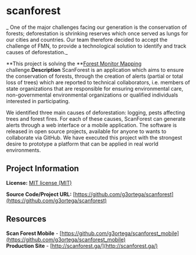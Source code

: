 # scanforest

_ One of the major challenges facing our generation is the conservation of forests; deforestation is shrinking reserves which once served as lungs for our cities and countries. Our team therefore decided to accept the challenge of FMN, to provide a technological solution to identify and track causes of deforestation._   

 **This project is solving the **[Forest Monitor Mapping](/challenge/forest-monitor-mapping/) challenge.**Description**
ScanForest is an application which aims to ensure the conservation of forests, through the creation of alerts (partial or total loss of trees) which are reported to technical collaborators, i.e. members of state organizations that are responsible for ensuring environmental care, non-governmental environmental organizations or qualified individuals interested in participating.

We identified three main causes of deforestation: logging, pests affecting trees and forest fires. For each of these causes, ScanForest can generate alerts through a web interface or a mobile application. The software is released in open source projects, available for anyone to wants to collaborate via GitHub. We have executed this project with the strongest desire to prototype a platform that can be applied in real world environments.

## Project Information

 **License:** [MIT license (MIT)](http://opensource.org/licenses/MIT)  

 **Source Code/Project URL:** [https://github.com/g3ortega/scanforest](https://github.com/g3ortega/scanforest)  

## Resources

 **Scan Forest Mobile** - [https://github.com/g3ortega/scanforest_mobile](https://github.com/g3ortega/scanforest_mobile)  
 **Production Site** - [http://scanforest.ga/](http://scanforest.ga/)  
